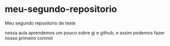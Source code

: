 # meu-segundo-repositorio
Meu segundo repositorio de teste

nessa aula aprendemos um pouco sobre gi e github, e assim podemos fazer nosso primeiro commit
